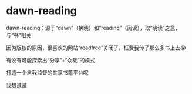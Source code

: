 # dawn-reading

dawn-reading：源于“dawn”（拂晓）和“reading”（阅读），取“晓读”之意，与“书”相关

因为版权的原因，很喜欢的网站“readfree”关闭了，枉费我传了那么多书上去😭

有没有可能探索出“分享”+“众裁”的模式

打造一个自我监督的共享书籍平台呢

我想试试
